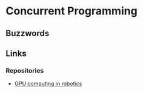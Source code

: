 # Concurrent Programming

## Buzzwords

<Buzzword text="Thread"/>
<Buzzword text="Parallel computation"/>
<Buzzword text="Multithreading"/>
<Buzzword text="Fork process"/>
<Buzzword text="Producer-Consumer"/>
<Buzzword text="Dinning philosophers"/>

## Links

### Repositories

- [GPU computing in robotics](https://github.com/JanuszBedkowski/gpu_computing_in_robotics)
